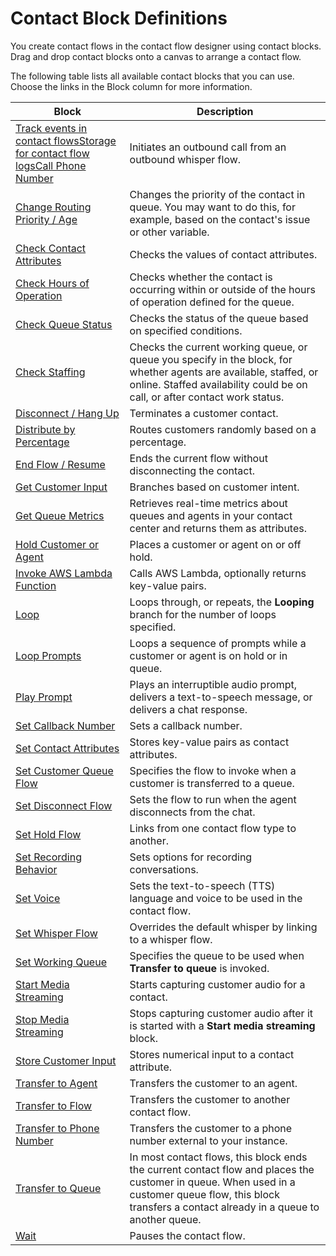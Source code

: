# Contact Block Definitions<a name="contact-block-definitions"></a>

You create contact flows in the contact flow designer using contact blocks\. Drag and drop contact blocks onto a canvas to arrange a contact flow\. 

The following table lists all available contact blocks that you can use\. Choose the links in the Block column for more information\. 


| Block | Description | 
| --- | --- | 
| [Track events in contact flowsStorage for contact flow logsCall Phone Number](call-phone-number.md)  | Initiates an outbound call from an outbound whisper flow\. | 
|  [Change Routing Priority / Age](change-routing-priority.md)   |  Changes the priority of the contact in queue\. You may want to do this, for example, based on the contact's issue or other variable\.  | 
|  [Check Contact Attributes](check-contact-attributes.md)   |  Checks the values of contact attributes\.  | 
|   [Check Hours of Operation](check-hours-of-operation.md)  |  Checks whether the contact is occurring within or outside of the hours of operation defined for the queue\.  | 
|   [Check Queue Status](check-queue-status.md)   |  Checks the status of the queue based on specified conditions\.  | 
|   [Check Staffing](check-staffing.md)   |  Checks the current working queue, or queue you specify in the block, for whether agents are available, staffed, or online\. Staffed availability could be on call, or after contact work status\.  | 
|  [Disconnect / Hang Up](disconnect-hang-up.md)  |  Terminates a customer contact\.  | 
|   [Distribute by Percentage](distribute-by-percentage.md)   |  Routes customers randomly based on a percentage\.  | 
|   [End Flow / Resume](end-flow-resume.md)   |  Ends the current flow without disconnecting the contact\.  | 
|   [Get Customer Input](get-customer-input.md)   |  Branches based on customer intent\.  | 
| [Get Queue Metrics](get-queue-metrics.md) | Retrieves real\-time metrics about queues and agents in your contact center and returns them as attributes\. | 
|  [Hold Customer or Agent](hold-customer-agent.md)  |  Places a customer or agent on or off hold\.  | 
|  [Invoke AWS Lambda Function](invoke-lambda-function-block.md)  |  Calls AWS Lambda, optionally returns key\-value pairs\.  | 
|  [Loop](loop.md)  |  Loops through, or repeats, the **Looping** branch for the number of loops specified\.  | 
|  [Loop Prompts](loop-prompts.md)  |  Loops a sequence of prompts while a customer or agent is on hold or in queue\.   | 
|   [Play Prompt](play.md)  |  Plays an interruptible audio prompt, delivers a text\-to\-speech message, or delivers a chat response\.  | 
|   [Set Callback Number](set-callback-number.md)   |  Sets a callback number\.  | 
|   [Set Contact Attributes](set-contact-attributes.md)   |  Stores key\-value pairs as contact attributes\.  | 
|  [Set Customer Queue Flow](set-customer-queue-flow.md)  |  Specifies the flow to invoke when a customer is transferred to a queue\.  | 
|   [Set Disconnect Flow](set-disconnect-flow.md)   |  Sets the flow to run when the agent disconnects from the chat\.  | 
|   [Set Hold Flow](set-hold-flow.md)   |  Links from one contact flow type to another\.  | 
|   [Set Recording Behavior](set-recording-behavior.md)  |  Sets options for recording conversations\.  | 
|  [Set Voice](set-voice.md)   |  Sets the text\-to\-speech \(TTS\) language and voice to be used in the contact flow\.  | 
|   [Set Whisper Flow](set-whisper-flow.md)  |  Overrides the default whisper by linking to a whisper flow\.  | 
|   [Set Working Queue](set-working-queue.md)   |  Specifies the queue to be used when **Transfer to queue** is invoked\.  | 
|  [Start Media Streaming](start-media-streaming.md)  | Starts capturing customer audio for a contact\. | 
|  [Stop Media Streaming](stop-media-streaming.md)  | Stops capturing customer audio after it is started with a **Start media streaming** block\. | 
|   [Store Customer Input](store-customer-input.md)   |  Stores numerical input to a contact attribute\.  | 
|   [Transfer to Agent](transfer-to-agent-block.md)  |  Transfers the customer to an agent\.  | 
|   [Transfer to Flow](transfer-to-flow.md)  |  Transfers the customer to another contact flow\.  | 
|   [Transfer to Phone Number](transfer-to-phone-number.md)  |  Transfers the customer to a phone number external to your instance\.  | 
|   [Transfer to Queue](transfer-to-queue.md)   |  In most contact flows, this block ends the current contact flow and places the customer in queue\. When used in a customer queue flow, this block transfers a contact already in a queue to another queue\.  | 
|   [Wait](wait.md)  |  Pauses the contact flow\.  | 